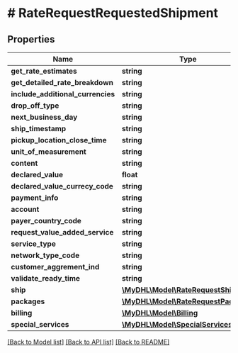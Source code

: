 # # RateRequestRequestedShipment

## Properties

Name | Type | Description | Notes
------------ | ------------- | ------------- | -------------
**get_rate_estimates** | **string** |  | [optional] 
**get_detailed_rate_breakdown** | **string** |  | [optional] 
**include_additional_currencies** | **string** |  | [optional] 
**drop_off_type** | **string** |  | 
**next_business_day** | **string** |  | [optional] 
**ship_timestamp** | **string** |  | 
**pickup_location_close_time** | **string** |  | [optional] 
**unit_of_measurement** | **string** |  | 
**content** | **string** |  | [optional] 
**declared_value** | **float** |  | [optional] 
**declared_value_currecy_code** | **string** |  | [optional] 
**payment_info** | **string** |  | [optional] 
**account** | **string** |  | [optional] 
**payer_country_code** | **string** |  | [optional] 
**request_value_added_service** | **string** |  | [optional] 
**service_type** | **string** |  | [optional] 
**network_type_code** | **string** |  | [optional] 
**customer_aggrement_ind** | **string** |  | [optional] 
**validate_ready_time** | **string** |  | [optional] 
**ship** | [**\MyDHL\Model\RateRequestShip**](RateRequestShip.md) |  | 
**packages** | [**\MyDHL\Model\RateRequestPackages**](RateRequestPackages.md) |  | 
**billing** | [**\MyDHL\Model\Billing**](Billing.md) |  | [optional] 
**special_services** | [**\MyDHL\Model\SpecialServices**](SpecialServices.md) |  | [optional] 

[[Back to Model list]](../../README.md#documentation-for-models) [[Back to API list]](../../README.md#documentation-for-api-endpoints) [[Back to README]](../../README.md)


